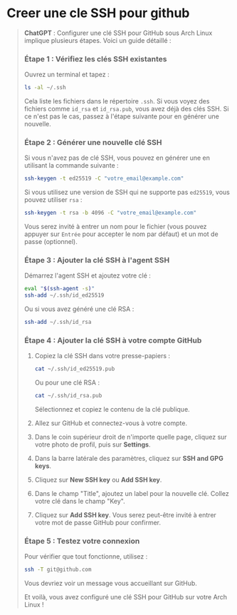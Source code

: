 # Creer une cle SSH pour github
> **ChatGPT** : Configurer une clé SSH pour GitHub sous Arch Linux implique plusieurs étapes. Voici un guide détaillé :
>
> ### Étape 1 : Vérifiez les clés SSH existantes
>
> Ouvrez un terminal et tapez :
>
> ```bash
> ls -al ~/.ssh
> ```
>
> Cela liste les fichiers dans le répertoire `.ssh`. Si vous voyez des fichiers comme `id_rsa` et `id_rsa.pub`, vous avez déjà des clés SSH. Si ce n'est pas le cas, passez à l'étape suivante pour en générer une nouvelle.
>
> ### Étape 2 : Générer une nouvelle clé SSH
>
> Si vous n'avez pas de clé SSH, vous pouvez en générer une en utilisant la commande suivante :
>
> ```bash
> ssh-keygen -t ed25519 -C "votre_email@example.com"
> ```
>
> Si vous utilisez une version de SSH qui ne supporte pas `ed25519`, vous pouvez utiliser `rsa` :
>
> ```bash
> ssh-keygen -t rsa -b 4096 -C "votre_email@example.com"
> ```
>
> Vous serez invité à entrer un nom pour le fichier (vous pouvez appuyer sur `Entrée` pour accepter le nom par défaut) et un mot de passe (optionnel).
>
> ### Étape 3 : Ajouter la clé SSH à l'agent SSH
>
> Démarrez l'agent SSH et ajoutez votre clé :
>
> ```bash
> eval "$(ssh-agent -s)"
> ssh-add ~/.ssh/id_ed25519
> ```
>
> Ou si vous avez généré une clé RSA :
>
> ```bash
> ssh-add ~/.ssh/id_rsa
> ```
>
> ### Étape 4 : Ajouter la clé SSH à votre compte GitHub
>
> 1. Copiez la clé SSH dans votre presse-papiers :
>
>    ```bash
>    cat ~/.ssh/id_ed25519.pub
>    ```
>
>    Ou pour une clé RSA :
>
>    ```bash
>    cat ~/.ssh/id_rsa.pub
>    ```
>
>    Sélectionnez et copiez le contenu de la clé publique.
>
> 2. Allez sur GitHub et connectez-vous à votre compte.
>
> 3. Dans le coin supérieur droit de n'importe quelle page, cliquez sur votre photo de profil, puis sur **Settings**.
>
> 4. Dans la barre latérale des paramètres, cliquez sur **SSH and GPG keys**.
>
> 5. Cliquez sur **New SSH key** ou **Add SSH key**.
>
> 6. Dans le champ "Title", ajoutez un label pour la nouvelle clé. Collez votre clé dans le champ "Key".
>
> 7. Cliquez sur **Add SSH key**. Vous serez peut-être invité à entrer votre mot de passe GitHub pour confirmer.
>
> ### Étape 5 : Testez votre connexion
>
> Pour vérifier que tout fonctionne, utilisez :
>
> ```bash
> ssh -T git@github.com
> ```
>
> Vous devriez voir un message vous accueillant sur GitHub.
>
> Et voilà, vous avez configuré une clé SSH pour GitHub sur votre Arch Linux !

